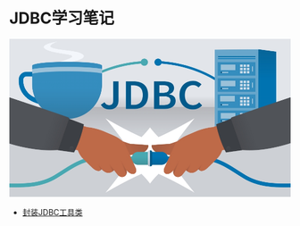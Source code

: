 # JDBC学习笔记

![](../../images/jdbc.jpg)

- [封装JDBC工具类](https://github.com/ChenYikunReal/java-jdbc-base-dao)
